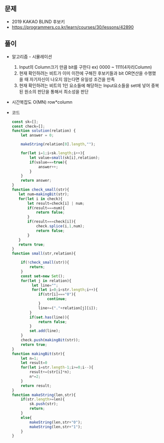 문제
-----

+ 2019 KAKAO BLIND 후보키
+ https://programmers.co.kr/learn/courses/30/lessons/42890

풀이 
------

+ 알고리즘 - 시뮬레이션

  1. Input의 Column크기 만큼 bit를 구한다 ex) 0000 ~ 1111(4자리Column)
  2. 현재 확인하려는 비트가 이미 이전에 구해진 후보키들과 bit OR연산을 수행했을 때 자기자신이 나오지 않는다면 유일성 조건을 만족
  3. 현재 확인하려는 비트의 1인 요소들에 해당하는 Input요소들을 set에 넣어 중복된 원소의 판단을 통해서 최소성을 판단
  
  
  
+ 시간복잡도 O(MN) row*column

  

+ 코드

  ``` javaScript
  const sk=[];
  const check=[];
  function solution(relation) {
      let answer = 0;
  
      makeString(relation[0].length,"");
  
      for(let i=1;i<sk.length;i++){
          let value=small(sk[i],relation);
          if(value===true){
              answer++;
          }
      }
      return answer;
  }
  function check_small(str){
     let num=makingBit(str);
     for(let i in check){
         let result=check[i] | num;
         if(result===num){
             return false;
         }
         if(result===check[i]){
             check.splice(i,1,num);
             return false;
         }
     }
     return true;
  }
  function small(str,relation){
  
      if(!check_small(str)){
          return;
      }
      const set=new Set();
      for(let j in relation){
           let line=""; 
           for(let i=0;i<str.length;i++){
              if(str[i]==="0"){
                  continue;
              }
              line+=("."+relation[j][i]);
          }
          if(set.has(line)){
              return false;
          }  
          set.add(line);
      }
      check.push(makingBit(str));
      return true;
  }
  function makingBit(str){
      let n=1;
      let result=0
      for(let i=str.length-1;i>=0;i--){
          result+=(str[i]*n);
          n*=2;
      }
      return result;
  }
  function makeString(len,str){
      if(str.length>=len){
          sk.push(str);
          return;
      }
      else{
          makeString(len,str+"0");
          makeString(len,str+"1");
      }
  }
  ```
  
  